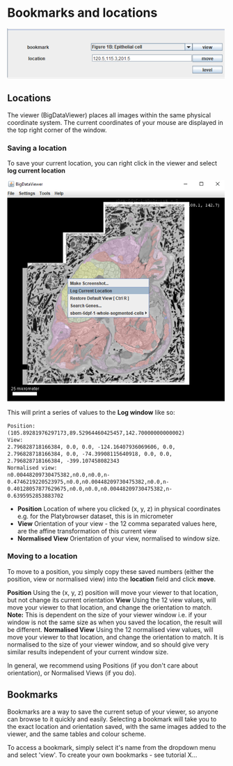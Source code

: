 # Bookmarks and locations

<img width="500" alt="image" src="./tutorial_images/bookmarkLocation.png"> 

## Locations

The viewer (BigDataViewer) places all images within the same physical coordinate system.
The current coordinates of your mouse are displayed in the top right corner of the window.

### Saving a location

To save your current location, you can right click in the viewer and select 
**log current location**

<img width="500" alt="image" src="./tutorial_images/logLocation.png"> 

This will print a series of values to the **Log window** like so:
```
Position:
(105.89281976297173,89.52964460425457,142.70000000000002)
View:
2.796828718166384, 0.0, 0.0, -124.16407936069606, 0.0, 2.796828718166384, 0.0, -74.39908115640918, 0.0, 0.0, 2.796828718166384, -399.107458082343
Normalised view:
n0.00448209730475382,n0.0,n0.0,n-0.4746219220523975,n0.0,n0.00448209730475382,n0.0,n-0.40128057877629675,n0.0,n0.0,n0.00448209730475382,n-0.6395952853883702
```

- **Position** Location of where you clicked (x, y, z) in physical coordinates e.g. for the Platybrowser dataset, this is in micrometer
- **View** Orientation of your view - the 12 comma separated values here, are the affine transformation of this current view
- **Normalised View** Orientation of your view, normalised to window size.

### Moving to a location

To move to a position, you simply copy these saved numbers (either the position, view
or normalised view) into the **location** field and click **move**.

**Position** Using the (x, y, z) position will move your viewer to that location, but not change its current orientation
**View**  Using the 12 view values, will move your viewer to that location, and change the orientation to match. **Note:**
This is dependent on the size of your viewer window i.e. if your window is not the same size as when you saved the location, the result will be different.
**Normalised View** Using the 12 normalised view values, will move your viewer to that location, and change the orientation to match. It is normalised to the
size of your viewer window, and so should give very similar results independent of your current window size.

In general, we recommend using Positions (if you don't care about orientation), or Normalised Views (if you do).

## Bookmarks

Bookmarks are a way to save the current setup of your viewer, so anyone can browse to it
quickly and easily. Selecting a bookmark will take you to the exact location and orientation
saved, with the same images added to the viewer, and the same tables and colour scheme.

To access a bookmark, simply select it's name from the dropdown menu and select 'view'.
To create your own bookmarks - see tutorial X...

